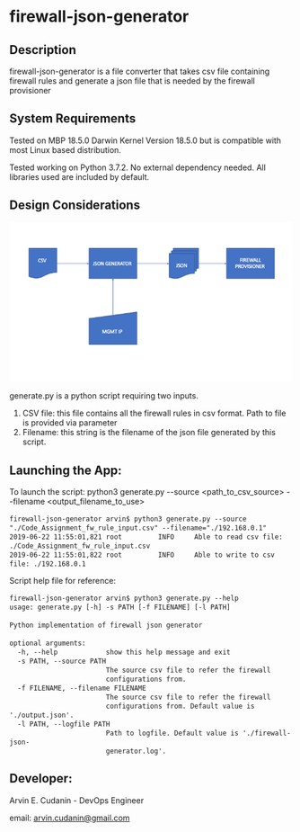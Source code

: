 firewall-json-generator
==========

Description
-----------
firewall-json-generator is a file converter that takes csv file containing firewall rules and generate a json file that is needed by the firewall provisioner

System Requirements
-------------------
Tested on MBP 18.5.0 Darwin Kernel Version 18.5.0 but is compatible with most Linux based distribution.

Tested working on Python 3.7.2. No external dependency needed. All libraries used are included by default.

Design Considerations
---------------------
![Design Flow](design.png)

generate.py is a python script requiring two inputs.

1. CSV file: this file contains all the firewall rules in csv format. Path to file is provided via parameter
2. Filename: this string is the filename of the json file generated by this script.

Launching the App:
-------------------
To launch the script: python3 generate.py --source <path_to_csv_source> --filename <output_filename_to_use>

```
firewall-json-generator arvin$ python3 generate.py --source "./Code_Assignment_fw_rule_input.csv" --filename="./192.168.0.1"
2019-06-22 11:55:01,821 root         INFO     Able to read csv file: ./Code_Assignment_fw_rule_input.csv
2019-06-22 11:55:01,822 root         INFO     Able to write to csv file: ./192.168.0.1
```

Script help file for reference:
```
firewall-json-generator arvin$ python3 generate.py --help
usage: generate.py [-h] -s PATH [-f FILENAME] [-l PATH]

Python implementation of firewall json generator

optional arguments:
  -h, --help            show this help message and exit
  -s PATH, --source PATH
                        The source csv file to refer the firewall
                        configurations from.
  -f FILENAME, --filename FILENAME
                        The source csv file to refer the firewall
                        configurations from. Default value is './output.json'.
  -l PATH, --logfile PATH
                        Path to logfile. Default value is './firewall-json-
                        generator.log'.
```

Developer:
----------
Arvin E. Cudanin - DevOps Engineer

email: arvin.cudanin@gmail.com
